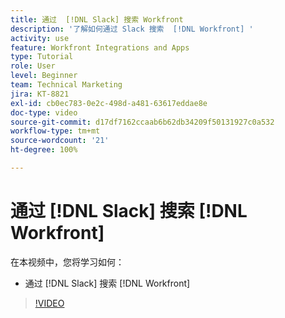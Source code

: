 ```yaml
---
title: 通过  [!DNL Slack] 搜索 Workfront
description: '了解如何通过 Slack 搜索  [!DNL Workfront] '
activity: use
feature: Workfront Integrations and Apps
type: Tutorial
role: User
level: Beginner
team: Technical Marketing
jira: KT-8821
exl-id: cb0ec783-0e2c-498d-a481-63617eddae8e
doc-type: video
source-git-commit: d17df7162ccaab6b62db34209f50131927c0a532
workflow-type: tm+mt
source-wordcount: '21'
ht-degree: 100%

---
```


# 通过 [!DNL Slack] 搜索 [!DNL Workfront]

在本视频中，您将学习如何：

* 通过 [!DNL Slack] 搜索 [!DNL Workfront]

>[!VIDEO](https://video.tv.adobe.com/v/335121/?quality=12&learn=on&enablevpops)

